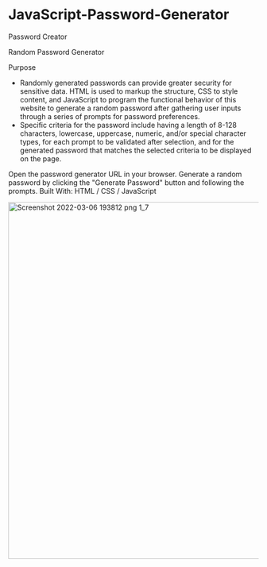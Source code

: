 # JavaScript-Password-Generator
Password Creator

Random Password Generator


Purpose
- Randomly generated passwords can provide greater security for sensitive data. HTML is used to markup the structure, CSS to style content, and JavaScript to program the functional behavior of this website to generate a random password after gathering user inputs through a series of prompts for password preferences. 
- Specific criteria for the password include having a length of 8-128 characters, lowercase, uppercase, numeric, and/or special character types, for each prompt to be validated after selection, and for the generated password that matches the selected criteria to be displayed on the page. 


Open the password generator URL in your browser.
Generate a random password by clicking the "Generate Password" button and following the prompts.
Built With: HTML / CSS / JavaScript


<img width="719" alt="Screenshot 2022-03-06 193812 png 1_7" src="https://user-images.githubusercontent.com/98859025/156949807-9430afeb-fe87-4ed7-9719-9b1db05c2910.png">

